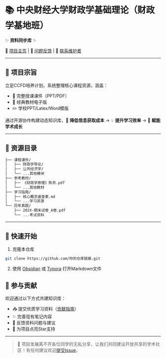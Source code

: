 # 📚 中央财经大学财政学基础理论（财政学基地班）

✨ **资料同步库** ✨ 

🔗 [项目主页](https://你的项目链接) | 💬 [问题反馈](https://你的问题链接) | 📧 [联系维护者](mailto:你的邮箱)

---

## 🎯 项目宗旨
立足CCFD培养计划，系统整理核心课程资源，涵盖：
- 💼 完整授课课件（PPT/PDF）
- 📖 经典教材电子版
- ✏️ 学校PPT/Latex/Word模版

通过开源协作构建动态知识库，🚀 **降低信息获取成本** → 💡 **提升学习效率** → 🌟 **赋能学术成长**

---

## 📂 资源目录
```bash
├── 课程课件/
│   ├── 财政学导论/
│   ├── 公共经济学/
│   └── ...其他模块
├── 参考教材/
│   ├── 《财政学原理》陈共.pdf
│   └── ...其他教材
├── 学习指南/
│   ├── 核心概念速查表.md
│   └── ...学习资源
└── 历年真题/
    ├── 202X-期末试卷_A卷.pdf
    └── ...考试资料
```

---

## 🚦 快速开始

1. 克隆本仓库

```bash
git clone https://github.com/你的仓库链接.git
```

2. 使用 [Obsidian](https://obsidian.md/) 或 [Typora](https://typora.io/) 打开Markdown文件

## 

## 🤝 参与贡献

欢迎通过以下方式共建知识库：

- 📥 提交优质学习资料（[贡献指南](./CONTRIBUTING.md)）
- ✨ 完善现有笔记内容
- 🐛 反馈资料问题与建议
- 🌟 为项目点亮Star支持

---

> 💌 项目发展离不开各位同学的无私分享，让我们共同建设开放共享的学术社区！有任何建议欢迎[提交Issue](https://你的问题链接)。
